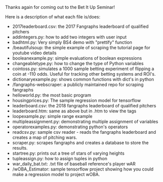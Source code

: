 Thanks again for coming out to the Bet It Up Seminar!

Here is a description of what each file is/does:

- 2017leaderboard.csv: the 2017 Fangraphs leaderboard of qualified pitchers
- addintegers.py: how to add two integers with user input
- badhtml.py: Very simply BS4 demo with "prettify" function
- /beautifulsoup: the simple example of scraping the tutorial page for youtube video details
- booleanexample.py: simple evaluations of boolean expressions
- changeabletype.py: how to change the type of Python variables
- cointoss.py: simulates a 1000 sample betting experiment of flipping a coin at -110 odds. Useful for tracking other betting systems and ROI's.
- dictionaryexample.py: shows common functions with dict's in python
- /fangraphs-webscraper: a publicly maintained repo for scraping fangraphs
- helloworld.py: the most basic program
- housingprices.py: The sample regression model for tensorflow
- leaderboard.csv: the 2018 fangraphs leaderboard of qualified pitchers
- leaderboard.htm: same as above but in .htm to view the tags
- loopexample.py: simple range example
- multipleassignment.py: demonstrating multiple assignment of variables
- operatorexamples.py: demonstrating python's operators
- readcsv.py: sample csv reader - reads the fangraphs leaderboard and creates a map of pitching wars. 
- scraper.py: scrapes fangraphs and creates a database to store the results. 
- startree.py: prints out a tree of stars of varying heights
- tupleassign.py: how to assign tuples in python
- war_daily_bat.txt: .txt file of baseball reference's player wAR
- /wOBA_Estimator: sample tensorflow project showing how you could make a regression model to project wOBA. 